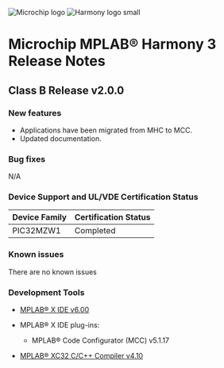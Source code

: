 ![Microchip logo](https://raw.githubusercontent.com/wiki/Microchip-MPLAB-Harmony/Microchip-MPLAB-Harmony.github.io/images/microchip_logo.png)
![Harmony logo small](https://raw.githubusercontent.com/wiki/Microchip-MPLAB-Harmony/Microchip-MPLAB-Harmony.github.io/images/microchip_mplab_harmony_logo_small.png)

# Microchip MPLAB® Harmony 3 Release Notes
## Class B Release v2.0.0

### New features
- Applications have been migrated from MHC to MCC.
- Updated documentation.


### Bug fixes
N/A

### Device Support and UL/VDE Certification Status

| **Device Family** | **Certification Status** |
| ----------------- | ------------------------ |
| PIC32MZW1         | Completed                |

### Known issues

There are no known issues

### Development Tools
-   [MPLAB® X IDE v6.00](https://www.microchip.com/mplab/mplab-x-ide)

-   MPLAB® X IDE plug-ins:

    -   MPLAB® Code Configurator (MCC) v5.1.17

-   [MPLAB® XC32 C/C++ Compiler v4.10](https://www.microchip.com/mplab/compilers)
